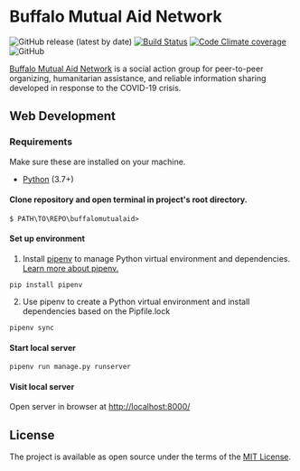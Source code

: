 # Buffalo Mutual Aid Network
![GitHub release (latest by date)](https://img.shields.io/github/v/release/CodeForBuffalo/buffalomutualaid)
[![Build Status](https://travis-ci.com/CodeForBuffalo/affordable_water.svg?branch=master)](https://travis-ci.com/CodeForBuffalo/buffalomutualaid)
[![Code Climate coverage](https://img.shields.io/codeclimate/coverage/CodeForBuffalo/buffalomutualaid?label=test%20coverage&logo=Code%20Climate)](https://codeclimate.com/github/CodeForBuffalo/buffalomutualaid)
![GitHub](https://img.shields.io/github/license/CodeForBuffalo/buffalomutualaid)


[Buffalo Mutual Aid Network](https://www.facebook.com/groups/740052889874229/about/) is a social action group for peer-to-peer organizing, humanitarian assistance, and reliable information sharing developed in response to the COVID-19 crisis.

## Web Development

### Requirements
Make sure these are installed on your machine.
- [Python](https://www.python.org/downloads/release/python-374/) (3.7+)

#### Clone repository and open terminal in project's root directory.
```
$ PATH\TO\REPO\buffalomutualaid>
```

#### Set up environment 
1. Install [pipenv](https://github.com/pypa/pipenv) to manage Python virtual environment and dependencies. [Learn more about pipenv.](https://realpython.com/pipenv-guide/)

```
pip install pipenv
```

2. Use pipenv to create a Python virtual environment and install dependencies based on the Pipfile.lock
```
pipenv sync
```

#### Start local server
```
pipenv run manage.py runserver
```

#### Visit local server
Open server in browser at [http://localhost:8000/](http://localhost:8000/)

## License

The project is available as open source under the terms of the [MIT License](https://opensource.org/licenses/MIT).
